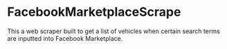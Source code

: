 # FacebookMarketplaceScrape
This a web scraper built to get a list of vehicles when certain search terms are inputted into Facebook Marketplace.
